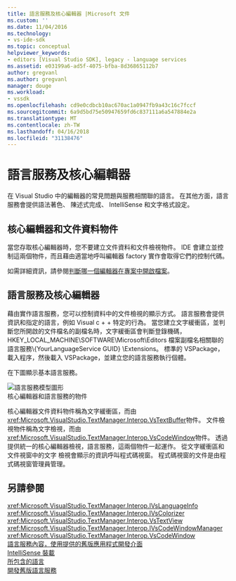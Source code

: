 ```yaml
---
title: 語言服務及核心編輯器 |Microsoft 文件
ms.custom: ''
ms.date: 11/04/2016
ms.technology:
- vs-ide-sdk
ms.topic: conceptual
helpviewer_keywords:
- editors [Visual Studio SDK], legacy - language services
ms.assetid: e03199a6-ad5f-4075-bfba-8d36865112b7
author: gregvanl
ms.author: gregvanl
manager: douge
ms.workload:
- vssdk
ms.openlocfilehash: cd9e0cdbcb10ac670ac1a0947fb9a43c16c7fccf
ms.sourcegitcommit: 6a9d5bd75e50947659fd6c837111a6a547884e2a
ms.translationtype: MT
ms.contentlocale: zh-TW
ms.lasthandoff: 04/16/2018
ms.locfileid: "31138476"
---
```

# <a name="language-services-and-the-core-editor"></a>語言服務及核心編輯器
在 Visual Studio 中的編輯器的常見問題與服務相關聯的語言。 在其他方面，語言服務會提供語法著色、 陳述式完成、 IntelliSense 和文字格式設定。  
  
## <a name="core-editors-and-document-data-objects"></a>核心編輯器和文件資料物件  
 當您存取核心編輯器時，您不要建立文件資料和文件檢視物件。 IDE 會建立並控制這兩個物件，而且藉由適當地呼叫編輯器 factory 實作會取得它們的控制代碼。  
  
 如需詳細資訊，請參閱[判斷哪一個編輯器在專案中開啟檔案](../extensibility/internals/determining-which-editor-opens-a-file-in-a-project.md)。  
  
## <a name="language-services-and-the-core-editor"></a>語言服務及核心編輯器  
 藉由實作語言服務，您可以控制資料中的文件檢視的顯示方式。 語言服務會提供資訊和指定的語言，例如 Visual c + + 特定的行為。 當您建立文字緩衝區，並判斷您所開啟的文件檔名的副檔名時，文字緩衝區會判斷登錄機碼，HKEY_LOCAL_MACHINE\SOFTWARE\Microsoft\Editors 檔案副檔名相關聯的語言服務\\{YourLanguageService GUID} \Extensions。 標準的 VSPackage，載入程序，然後載入 VSPackage，並建立您的語言服務執行個體。  
  
 在下圖顯示基本語言服務。  
  
 ![語言服務模型圖形](../extensibility/media/vslanguageservicemodel.gif "vsLanguageServiceModel")  
核心編輯器和語言服務的物件  
  
 核心編輯器文件資料物件稱為文字緩衝區，而由<xref:Microsoft.VisualStudio.TextManager.Interop.VsTextBuffer>物件。 文件檢視物件稱為文字檢視，而由<xref:Microsoft.VisualStudio.TextManager.Interop.VsCodeWindow>物件。 透過提供統一的核心編輯器檢視，語言服務，這兩個物件一起運作。 從文字緩衝區和文件視窗中的文字 檢視會顯示的資訊呼叫程式碼視窗。 程式碼視窗的文件是由程式碼視窗管理員管理。  
  
## <a name="see-also"></a>另請參閱  
 <xref:Microsoft.VisualStudio.TextManager.Interop.IVsLanguageInfo>   
 <xref:Microsoft.VisualStudio.TextManager.Interop.IVsColorizer>   
 <xref:Microsoft.VisualStudio.TextManager.Interop.VsTextView>   
 <xref:Microsoft.VisualStudio.TextManager.Interop.IVsCodeWindowManager>   
 <xref:Microsoft.VisualStudio.TextManager.Interop.VsCodeWindow>   
 [語言服務內容，使用提供的舊版應用程式開發介面](../extensibility/providing-a-language-service-context-by-using-the-legacy-api.md)   
 [IntelliSense 裝載](../extensibility/intellisense-hosting.md)   
 [所包含的語言](../extensibility/contained-languages.md)   
 [開發舊版語言服務](../extensibility/internals/developing-a-legacy-language-service.md)